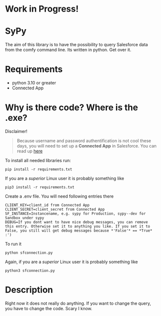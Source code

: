 # Work in Progress!
# SyPy
The aim of this library is to have the possibility to query Salesforce data from the comfy command line.
Its written in python. Get over it.


# Requirements
- python 3.10 or greater
- Connected App


# Why is there code? Where is the .exe?
Disclaimer! 
> Because username and password authentification is not cool these days, you will need to set up a **Connected App** in Salesforce. You can read up [here](https://developer.salesforce.com/docs/atlas.en-us.chatterapi.meta/chatterapi/quickstart.htm)

To install all needed libraries run:
```console
pip install -r requirements.txt
```

If you are a *superior* Linux user it is probably something like
```console
pip3 install -r requirements.txt
```

Create a .env file. You will need following entries there
```console
CLIENT_KEY=client_id from Connected App
CLIENT_SECRET=client_secret from Connected App
SF_INSTANCE=Instancename, e.g. sypy for Production, sypy--dev for Sandbox under sypy
DEBUG=If you dont want to have nice debug messages, you can remove this entry. Otherwise set it to anything you like. If you set it to False, you still will get debug messages because *'False'* == *True* :')
```

To run it
```console
python sfconnection.py
```

Again, if you are a *superior* Linux user it is probably something like
```conole
python3 sfconnection.py
```
# Description
Right now it does not really do anything. If you want to change the query, you have to change the code. Scary I know.

